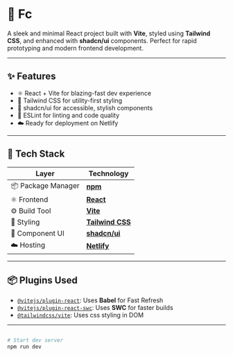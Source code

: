 # 🚀 Fc

A sleek and minimal React project built with **Vite**, styled using **Tailwind CSS**, and enhanced with **shadcn/ui** components. Perfect for rapid prototyping and modern frontend development.

---

## ✨ Features

- ⚛️ React + Vite for blazing-fast dev experience
- 🎨 Tailwind CSS for utility-first styling
- 🧱 shadcn/ui for accessible, stylish components
- 🧹 ESLint for linting and code quality
- ☁️ Ready for deployment on Netlify

---


## 🧰 Tech Stack

| Layer              | Technology |
|-------------------|------------|
| 📦 Package Manager | [**npm**](https://www.npmjs.com/) |
| ⚛️ Frontend        | [**React**](https://reactjs.org/) |
| ⚙️ Build Tool       | [**Vite**](https://vitejs.dev/) |
| 🎨 Styling         | [**Tailwind CSS**](https://tailwindcss.com/) |
| 🧩 Component UI    | [**shadcn/ui**](https://ui.shadcn.com/) |
| ☁️ Hosting         | [**Netlify**](https://netlify.com/) |

---



## 📦 Plugins Used

- [`@vitejs/plugin-react`](https://github.com/vitejs/vite-plugin-react): Uses **Babel** for Fast Refresh
- [`@vitejs/plugin-react-swc`](https://github.com/vitejs/vite-plugin-react/tree/main/packages/plugin-react-swc): Uses **SWC** for faster builds
- [`@tailwindcss/vite`](https://tailwindcss.com/): Uses css styling in DOM



---

```bash

# Start dev server
npm run dev

```
